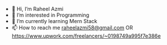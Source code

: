 - 👋 Hi, I’m Raheel Azmi
- 👀 I’m interested in Programming
- 🌱 I’m currently learning Mern Stack
- 📫 How to reach me raheelazmi58@gmail.com OR https://www.upwork.com/freelancers/~0198749a995f7e386e

<!---
azmii911/azmii911 is a ✨ special ✨ repository because its `README.md` (this file) appears on your GitHub profile.
You can click the Preview link to take a look at your changes.
--->
